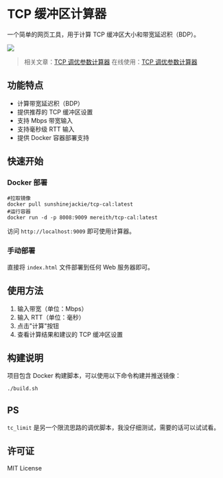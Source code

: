 # TCP 缓冲区计算器

一个简单的网页工具，用于计算 TCP 缓冲区大小和带宽延迟积（BDP）。

![](./tcp-cal2.png)

> 相关文章：[TCP 调优参数计算器](https://www.nodeseek.com/post-199442-1)
> 在线使用：[TCP 调优参数计算器](https://tcp-cal.mereith.com)

## 功能特点

- 计算带宽延迟积（BDP）
- 提供推荐的 TCP 缓冲区设置
- 支持 Mbps 带宽输入
- 支持毫秒级 RTT 输入
- 提供 Docker 容器部署支持

## 快速开始

### Docker 部署

```shell
#拉取镜像
docker pull sunshinejackie/tcp-cal:latest
#运行容器
docker run -d -p 8008:9009 mereith/tcp-cal:latest
```

访问 `http://localhost:9009` 即可使用计算器。

### 手动部署

直接将 `index.html` 文件部署到任何 Web 服务器即可。

## 使用方法

1. 输入带宽（单位：Mbps）
2. 输入 RTT（单位：毫秒）
3. 点击"计算"按钮
4. 查看计算结果和建议的 TCP 缓冲区设置

## 构建说明

项目包含 Docker 构建脚本，可以使用以下命令构建并推送镜像：

```bash
./build.sh
```

## PS

`tc_limit` 是另一个限流思路的调优脚本，我没仔细测试，需要的话可以试试看。

## 许可证

MIT License

